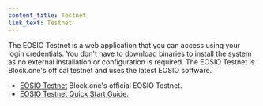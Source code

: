 ```yaml
---
content_title: Testnet
link_text: Testnet
---
```


The EOSIO Testnet is a web application that you can access using your login credentials. You don't have to download binaries to install the system as no external installation or configuration is required. The EOSIO Testnet is Block.one's offical testnet and uses the latest EOSIO software.

* [EOSIO Testnet](https://testnet.eos.io/) Block.one's official EOSIO Testnet.
* [EOSIO Testnet Quick Start Guide.](../30_quick-start-guides/10_testnet-quick-start-guide) 


